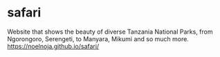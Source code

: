 # safari

Website that shows the beauty of diverse Tanzania National Parks, from Ngorongoro, Serengeti, to Manyara, Mikumi and so much more.
https://noelnoja.github.io/safari/
